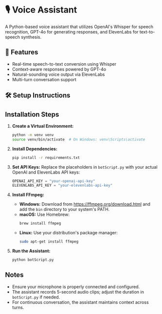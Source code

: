 # 🎙️ Voice Assistant

A Python-based voice assistant that utilizes OpenAI's Whisper for speech recognition, GPT-4o for generating responses, and ElevenLabs for text-to-speech synthesis.

## 🚀 Features

- Real-time speech-to-text conversion using Whisper
- Context-aware responses powered by GPT-4o
- Natural-sounding voice output via ElevenLabs
- Multi-turn conversation support

## 🛠️ Setup Instructions

## Installation Steps

1. **Create a Virtual Environment:**
   ```bash
   python -m venv venv
   source venv/bin/activate  # On Windows: venv\Scripts\activate
   ```

2. **Install Dependencies:**
   ```bash
   pip install -r requirements.txt
   ```

3. **Set API Keys:**
   Replace the placeholders in `botScript.py` with your actual OpenAI and ElevenLabs API keys:
   ```python
   OPENAI_API_KEY = "your-openai-api-key"
   ELEVENLABS_API_KEY = "your-elevenlabs-api-key"
   ```

4. **Install FFmpeg:**
   * **Windows:** Download from https://ffmpeg.org/download.html and add the `bin` directory to your system's PATH.
   * **macOS:** Use Homebrew:
     ```bash
     brew install ffmpeg
     ```
   * **Linux:** Use your distribution's package manager:
     ```bash
     sudo apt-get install ffmpeg
     ```

5. **Run the Assistant:**
   ```bash
   python botScript.py
   ```

## Notes
* Ensure your microphone is properly connected and configured.
* The assistant records 5-second audio clips; adjust the duration in `botScript.py` if needed.
* For continuous conversation, the assistant maintains context across turns.
